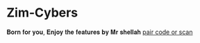 # Zim-Cybers
𝐁𝐨𝐫𝐧 𝐟𝐨𝐫 𝐲𝐨𝐮, 𝐄𝐧𝐣𝐨𝐲 𝐭𝐡𝐞 𝐟𝐞𝐚𝐭𝐮𝐫𝐞𝐬 𝐛𝐲 𝐌𝐫 𝐬𝐡𝐞𝐥𝐥𝐚𝐡
<a href="https://david-session-wu5m.onrender.com">pair code or scan</href>
